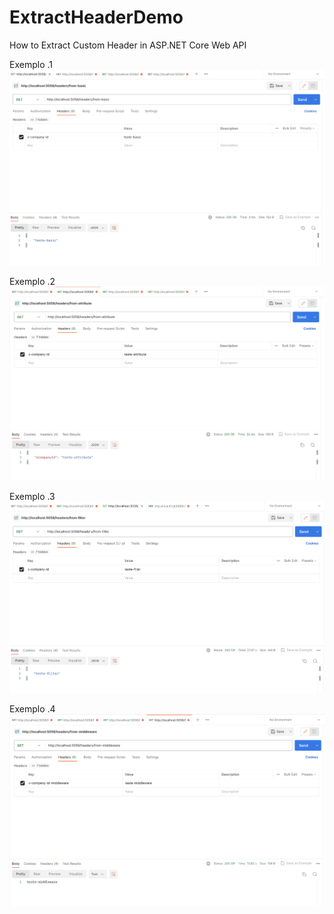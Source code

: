 # ExtractHeaderDemo
How to Extract Custom Header in ASP.NET Core Web API

Exemplo .1
![Ex Demo - basic](/images/from-basic.png "Ex From Basic")


Exemplo .2
![Ex Demo - attribute](/images/from-attribute.png "Ex From Attribute")


Exemplo .3
![Ex Demo - filter](/images/from-filter.png "Ex From Filter")


Exemplo .4
![Ex Demo - middleware](/images/from-middleware.png "Ex From Middleware")
